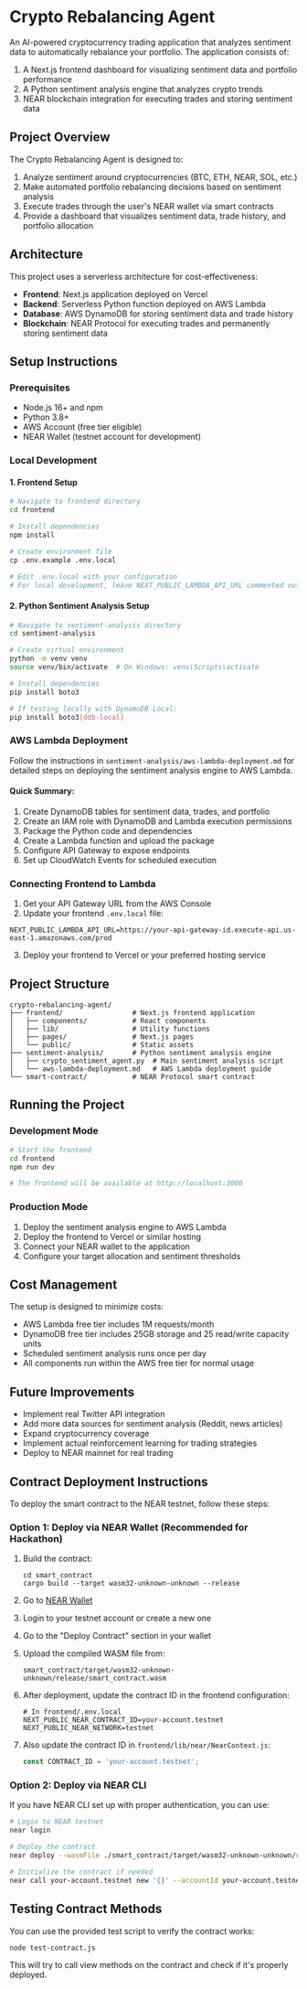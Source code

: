 # Crypto Rebalancing Agent

An AI-powered cryptocurrency trading application that analyzes sentiment data to automatically rebalance your portfolio. The application consists of:

1. A Next.js frontend dashboard for visualizing sentiment data and portfolio performance
2. A Python sentiment analysis engine that analyzes crypto trends
3. NEAR blockchain integration for executing trades and storing sentiment data

## Project Overview

The Crypto Rebalancing Agent is designed to:

1. Analyze sentiment around cryptocurrencies (BTC, ETH, NEAR, SOL, etc.)
2. Make automated portfolio rebalancing decisions based on sentiment analysis
3. Execute trades through the user's NEAR wallet via smart contracts
4. Provide a dashboard that visualizes sentiment data, trade history, and portfolio allocation

## Architecture

This project uses a serverless architecture for cost-effectiveness:

- **Frontend**: Next.js application deployed on Vercel
- **Backend**: Serverless Python function deployed on AWS Lambda
- **Database**: AWS DynamoDB for storing sentiment data and trade history
- **Blockchain**: NEAR Protocol for executing trades and permanently storing sentiment data

## Setup Instructions

### Prerequisites

- Node.js 16+ and npm
- Python 3.8+
- AWS Account (free tier eligible)
- NEAR Wallet (testnet account for development)

### Local Development

#### 1. Frontend Setup

```bash
# Navigate to frontend directory
cd frontend

# Install dependencies
npm install

# Create environment file
cp .env.example .env.local

# Edit .env.local with your configuration
# For local development, leave NEXT_PUBLIC_LAMBDA_API_URL commented out
```

#### 2. Python Sentiment Analysis Setup

```bash
# Navigate to sentiment-analysis directory
cd sentiment-analysis

# Create virtual environment
python -m venv venv
source venv/bin/activate  # On Windows: venv\Scripts\activate

# Install dependencies
pip install boto3

# If testing locally with DynamoDB Local:
pip install boto3[ddb-local]
```

### AWS Lambda Deployment

Follow the instructions in `sentiment-analysis/aws-lambda-deployment.md` for detailed steps on deploying the sentiment analysis engine to AWS Lambda.

#### Quick Summary:

1. Create DynamoDB tables for sentiment data, trades, and portfolio
2. Create an IAM role with DynamoDB and Lambda execution permissions
3. Package the Python code and dependencies
4. Create a Lambda function and upload the package
5. Configure API Gateway to expose endpoints
6. Set up CloudWatch Events for scheduled execution

### Connecting Frontend to Lambda

1. Get your API Gateway URL from the AWS Console
2. Update your frontend `.env.local` file:

```
NEXT_PUBLIC_LAMBDA_API_URL=https://your-api-gateway-id.execute-api.us-east-1.amazonaws.com/prod
```

3. Deploy your frontend to Vercel or your preferred hosting service

## Project Structure

```
crypto-rebalancing-agent/
├── frontend/                 # Next.js frontend application
│   ├── components/           # React components
│   ├── lib/                  # Utility functions
│   ├── pages/                # Next.js pages
│   └── public/               # Static assets
├── sentiment-analysis/       # Python sentiment analysis engine
│   ├── crypto_sentiment_agent.py  # Main sentiment analysis script
│   └── aws-lambda-deployment.md   # AWS Lambda deployment guide
└── smart-contract/           # NEAR Protocol smart contract
```

## Running the Project

### Development Mode

```bash
# Start the frontend
cd frontend
npm run dev

# The frontend will be available at http://localhost:3000
```

### Production Mode

1. Deploy the sentiment analysis engine to AWS Lambda
2. Deploy the frontend to Vercel or similar hosting
3. Connect your NEAR wallet to the application
4. Configure your target allocation and sentiment thresholds

## Cost Management

The setup is designed to minimize costs:
- AWS Lambda free tier includes 1M requests/month
- DynamoDB free tier includes 25GB storage and 25 read/write capacity units
- Scheduled sentiment analysis runs once per day
- All components run within the AWS free tier for normal usage

## Future Improvements

- Implement real Twitter API integration
- Add more data sources for sentiment analysis (Reddit, news articles)
- Expand cryptocurrency coverage
- Implement actual reinforcement learning for trading strategies
- Deploy to NEAR mainnet for real trading

## Contract Deployment Instructions

To deploy the smart contract to the NEAR testnet, follow these steps:

### Option 1: Deploy via NEAR Wallet (Recommended for Hackathon)

1. Build the contract:
   ```
   cd smart_contract
   cargo build --target wasm32-unknown-unknown --release
   ```

2. Go to [NEAR Wallet](https://wallet.testnet.near.org/)

3. Login to your testnet account or create a new one

4. Go to the "Deploy Contract" section in your wallet

5. Upload the compiled WASM file from:
   ```
   smart_contract/target/wasm32-unknown-unknown/release/smart_contract.wasm
   ```

6. After deployment, update the contract ID in the frontend configuration:
   ```
   # In frontend/.env.local
   NEXT_PUBLIC_NEAR_CONTRACT_ID=your-account.testnet
   NEXT_PUBLIC_NEAR_NETWORK=testnet
   ```

7. Also update the contract ID in `frontend/lib/near/NearContext.js`:
   ```js
   const CONTRACT_ID = 'your-account.testnet';
   ```

### Option 2: Deploy via NEAR CLI

If you have NEAR CLI set up with proper authentication, you can use:

```bash
# Login to NEAR testnet
near login

# Deploy the contract
near deploy --wasmFile ./smart_contract/target/wasm32-unknown-unknown/release/smart_contract.wasm --accountId your-account.testnet

# Initialize the contract if needed
near call your-account.testnet new '{}' --accountId your-account.testnet
```

## Testing Contract Methods

You can use the provided test script to verify the contract works:

```bash
node test-contract.js
```

This will try to call view methods on the contract and check if it's properly deployed.
